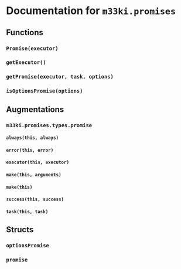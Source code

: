 
# Documentation for `m33ki.promises`




## Functions

### `Promise(executor)`



### `getExecutor()`



### `getPromise(executor, task, options)`



### `isOptionsPromise(options)`




## Augmentations

### `m33ki.promises.types.promise`



#### `always(this, always)`



#### `error(this, error)`



#### `executor(this, executor)`



#### `make(this, arguments)`



#### `make(this)`



#### `success(this, success)`



#### `task(this, task)`





## Structs

### `optionsPromise`



### `promise`



